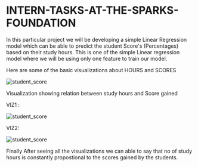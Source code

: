 # INTERN-TASKS-AT-THE-SPARKS-FOUNDATION

In this particular project we will be developing a simple Linear Regression model which can be able to predict the student Score's (Percentages) based on their study hours. This is one of the simple Linear regression model where we will be using only one feature to train our model.

Here are some of the basic visualizations about HOURS and SCORES


![student_score](https://user-images.githubusercontent.com/75531784/104117655-fb12dc00-5348-11eb-8c02-7a06bdb90f5b.png)


Visualization showing relation between study hours and Score gained

VIZ1 :

![student_score](https://user-images.githubusercontent.com/75531784/104117689-344b4c00-5349-11eb-83f3-1f979bd71a82.png)

VIZ2:

![student_score](https://user-images.githubusercontent.com/75531784/104117762-cfdcbc80-5349-11eb-91a8-5853b45532a2.png)


Finally After seeing all the visualizations we can able to say that no of study hours is constantly propostional to the scores gained by the students.

